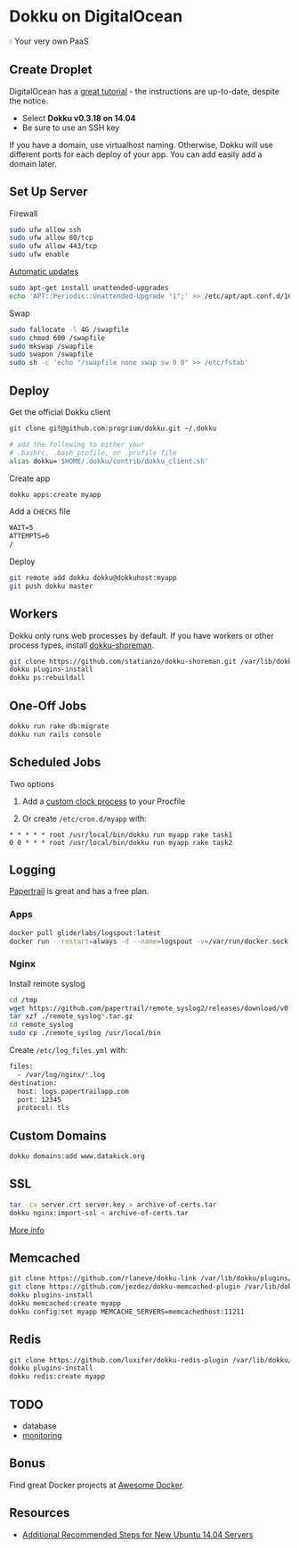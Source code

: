 # Dokku on DigitalOcean

:droplet: Your very own PaaS

## Create Droplet

DigitalOcean has a [great tutorial](https://www.digitalocean.com/community/tutorials/how-to-use-the-digitalocean-dokku-application) - the instructions are up-to-date, despite the notice.

- Select **Dokku v0.3.18 on 14.04**
- Be sure to use an SSH key

If you have a domain, use virtualhost naming. Otherwise, Dokku will use different ports for each deploy of your app. You can add easily add a domain later.

## Set Up Server

Firewall

```sh
sudo ufw allow ssh
sudo ufw allow 80/tcp
sudo ufw allow 443/tcp
sudo ufw enable
```

[Automatic updates](https://help.ubuntu.com/14.04/serverguide/automatic-updates.html)

```sh
sudo apt-get install unattended-upgrades
echo 'APT::Periodic::Unattended-Upgrade "1";' >> /etc/apt/apt.conf.d/10periodic
```

Swap

```sh
sudo fallocate -l 4G /swapfile
sudo chmod 600 /swapfile
sudo mkswap /swapfile
sudo swapon /swapfile
sudo sh -c 'echo "/swapfile none swap sw 0 0" >> /etc/fstab'
```

## Deploy

Get the official Dokku client

```sh
git clone git@github.com:progrium/dokku.git ~/.dokku

# add the following to either your
# .bashrc, .bash_profile, or .profile file
alias dokku='$HOME/.dokku/contrib/dokku_client.sh'
```

Create app

```sh
dokku apps:create myapp
```

Add a `CHECKS` file

```txt
WAIT=5
ATTEMPTS=6
/
```

Deploy

```sh
git remote add dokku dokku@dokkuhost:myapp
git push dokku master
```

## Workers

Dokku only runs web processes by default. If you have workers or other process types, install [dokku-shoreman](https://github.com/statianzo/dokku-shoreman).

```sh
git clone https://github.com/statianzo/dokku-shoreman.git /var/lib/dokku/plugins/dokku-shoreman
dokku plugins-install
dokku ps:rebuildall
```

## One-Off Jobs

```sh
dokku run rake db:migrate
dokku run rails console
```

## Scheduled Jobs

Two options

1. Add a [custom clock process](https://devcenter.heroku.com/articles/scheduled-jobs-custom-clock-processes) to your Procfile

2. Or create `/etc/cron.d/myapp` with:

  ```
  * * * * * root /usr/local/bin/dokku run myapp rake task1
  0 0 * * * root /usr/local/bin/dokku run myapp rake task2
  ```

## Logging

[Papertrail](https://papertrailapp.com) is great and has a free plan.

### Apps

```sh
docker pull gliderlabs/logspout:latest
docker run --restart=always -d --name=logspout -v=/var/run/docker.sock:/tmp/docker.sock -h $(hostname) gliderlabs/logspout syslog://logs.papertrailapp.com:12345
```

### Nginx

Install remote syslog

```sh
cd /tmp
wget https://github.com/papertrail/remote_syslog2/releases/download/v0.13/remote_syslog_linux_amd64.tar.gz
tar xzf ./remote_syslog*.tar.gz
cd remote_syslog
sudo cp ./remote_syslog /usr/local/bin
```

Create `/etc/log_files.yml` with:

```sh
files:
  - /var/log/nginx/*.log
destination:
  host: logs.papertrailapp.com
  port: 12345
  protocol: tls
```

## Custom Domains

```sh
dokku domains:add www.datakick.org
```

## SSL

```sh
tar -cv server.crt server.key > archive-of-certs.tar
dokku nginx:import-ssl < archive-of-certs.tar
```

[More info](http://progrium.viewdocs.io/dokku/nginx)

## Memcached

```sh
git clone https://github.com/rlaneve/dokku-link /var/lib/dokku/plugins/link
git clone https://github.com/jezdez/dokku-memcached-plugin /var/lib/dokku/plugins/memcached
dokku plugins-install
dokku memcached:create myapp
dokku config:set myapp MEMCACHE_SERVERS=memcachedhost:11211
```

## Redis

```sh
git clone https://github.com/luxifer/dokku-redis-plugin /var/lib/dokku/plugins/redis
dokku plugins-install
dokku redis:create myapp
```

## TODO

- database
- [monitoring](https://github.com/google/cadvisor)

## Bonus

Find great Docker projects at [Awesome Docker](https://github.com/veggiemonk/awesome-docker).

## Resources

- [Additional Recommended Steps for New Ubuntu 14.04 Servers](https://www.digitalocean.com/community/tutorials/additional-recommended-steps-for-new-ubuntu-14-04-servers)
